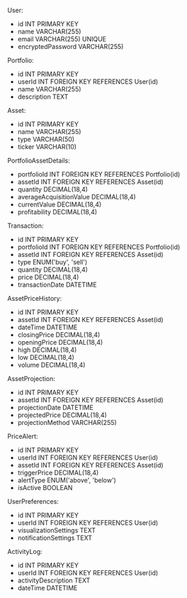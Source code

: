 User:
- id INT PRIMARY KEY
- name VARCHAR(255)
- email VARCHAR(255) UNIQUE
- encryptedPassword VARCHAR(255)

Portfolio:
- id INT PRIMARY KEY
- userId INT FOREIGN KEY REFERENCES User(id)
- name VARCHAR(255)
- description TEXT

Asset:
- id INT PRIMARY KEY
- name VARCHAR(255)
- type VARCHAR(50)
- ticker VARCHAR(10)

PortfolioAssetDetails:
- portfolioId INT FOREIGN KEY REFERENCES Portfolio(id)
- assetId INT FOREIGN KEY REFERENCES Asset(id)
- quantity DECIMAL(18,4)
- averageAcquisitionValue DECIMAL(18,4)
- currentValue DECIMAL(18,4)
- profitability DECIMAL(18,4)

Transaction:
- id INT PRIMARY KEY
- portfolioId INT FOREIGN KEY REFERENCES Portfolio(id)
- assetId INT FOREIGN KEY REFERENCES Asset(id)
- type ENUM('buy', 'sell')
- quantity DECIMAL(18,4)
- price DECIMAL(18,4)
- transactionDate DATETIME

AssetPriceHistory:
- id INT PRIMARY KEY
- assetId INT FOREIGN KEY REFERENCES Asset(id)
- dateTime DATETIME
- closingPrice DECIMAL(18,4)
- openingPrice DECIMAL(18,4)
- high DECIMAL(18,4)
- low DECIMAL(18,4)
- volume DECIMAL(18,4)

AssetProjection:
- id INT PRIMARY KEY
- assetId INT FOREIGN KEY REFERENCES Asset(id)
- projectionDate DATETIME
- projectedPrice DECIMAL(18,4)
- projectionMethod VARCHAR(255)

PriceAlert:
- id INT PRIMARY KEY
- userId INT FOREIGN KEY REFERENCES User(id)
- assetId INT FOREIGN KEY REFERENCES Asset(id)
- triggerPrice DECIMAL(18,4)
- alertType ENUM('above', 'below')
- isActive BOOLEAN

UserPreferences:
- id INT PRIMARY KEY
- userId INT FOREIGN KEY REFERENCES User(id)
- visualizationSettings TEXT
- notificationSettings TEXT

ActivityLog:
- id INT PRIMARY KEY
- userId INT FOREIGN KEY REFERENCES User(id)
- activityDescription TEXT
- dateTime DATETIME
